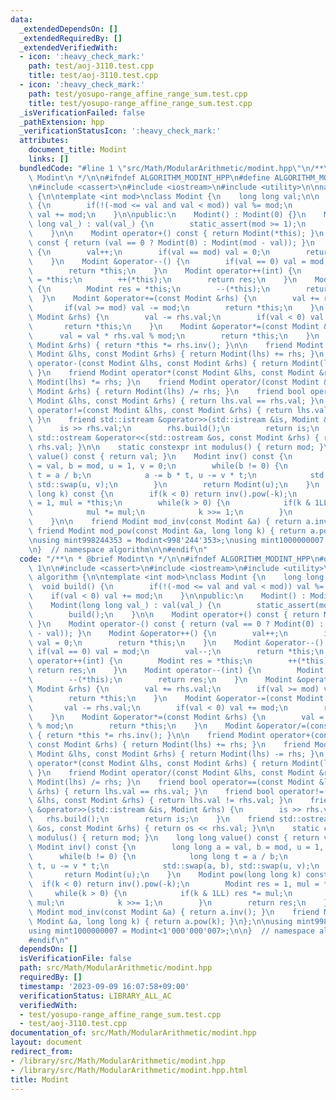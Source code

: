 ```yaml
---
data:
  _extendedDependsOn: []
  _extendedRequiredBy: []
  _extendedVerifiedWith:
  - icon: ':heavy_check_mark:'
    path: test/aoj-3110.test.cpp
    title: test/aoj-3110.test.cpp
  - icon: ':heavy_check_mark:'
    path: test/yosupo-range_affine_range_sum.test.cpp
    title: test/yosupo-range_affine_range_sum.test.cpp
  _isVerificationFailed: false
  _pathExtension: hpp
  _verificationStatusIcon: ':heavy_check_mark:'
  attributes:
    document_title: Modint
    links: []
  bundledCode: "#line 1 \"src/Math/ModularArithmetic/modint.hpp\"\n/**\n * @brief\
    \ Modint\n */\n\n#ifndef ALGORITHM_MODINT_HPP\n#define ALGORITHM_MODINT_HPP 1\n\
    \n#include <cassert>\n#include <iostream>\n#include <utility>\n\nnamespace algorithm\
    \ {\n\ntemplate <int mod>\nclass Modint {\n    long long val;\n\n    void build()\
    \ {\n        if(!(-mod <= val and val < mod)) val %= mod;\n        if(val < 0)\
    \ val += mod;\n    }\n\npublic:\n    Modint() : Modint(0) {}\n    Modint(long\
    \ long val_) : val(val_) {\n        static_assert(mod >= 1);\n        build();\n\
    \    }\n\n    Modint operator+() const { return Modint(*this); }\n    Modint operator-()\
    \ const { return (val == 0 ? Modint(0) : Modint(mod - val)); }\n    Modint &operator++()\
    \ {\n        val++;\n        if(val == mod) val = 0;\n        return *this;\n\
    \    }\n    Modint &operator--() {\n        if(val == 0) val = mod;\n        val--;\n\
    \        return *this;\n    }\n    Modint operator++(int) {\n        Modint res\
    \ = *this;\n        ++(*this);\n        return res;\n    }\n    Modint operator--(int)\
    \ {\n        Modint res = *this;\n        --(*this);\n        return res;\n  \
    \  }\n    Modint &operator+=(const Modint &rhs) {\n        val += rhs.val;\n \
    \       if(val >= mod) val -= mod;\n        return *this;\n    }\n    Modint &operator-=(const\
    \ Modint &rhs) {\n        val -= rhs.val;\n        if(val < 0) val += mod;\n \
    \       return *this;\n    }\n    Modint &operator*=(const Modint &rhs) {\n  \
    \      val = val * rhs.val % mod;\n        return *this;\n    }\n    Modint &operator/=(const\
    \ Modint &rhs) { return *this *= rhs.inv(); }\n\n    friend Modint operator+(const\
    \ Modint &lhs, const Modint &rhs) { return Modint(lhs) += rhs; }\n    friend Modint\
    \ operator-(const Modint &lhs, const Modint &rhs) { return Modint(lhs) -= rhs;\
    \ }\n    friend Modint operator*(const Modint &lhs, const Modint &rhs) { return\
    \ Modint(lhs) *= rhs; }\n    friend Modint operator/(const Modint &lhs, const\
    \ Modint &rhs) { return Modint(lhs) /= rhs; }\n    friend bool operator==(const\
    \ Modint &lhs, const Modint &rhs) { return lhs.val == rhs.val; }\n    friend bool\
    \ operator!=(const Modint &lhs, const Modint &rhs) { return lhs.val != rhs.val;\
    \ }\n    friend std::istream &operator>>(std::istream &is, Modint &rhs) {\n  \
    \      is >> rhs.val;\n        rhs.build();\n        return is;\n    }\n    friend\
    \ std::ostream &operator<<(std::ostream &os, const Modint &rhs) { return os <<\
    \ rhs.val; }\n\n    static constexpr int modulus() { return mod; }\n    long long\
    \ value() const { return val; }\n    Modint inv() const {\n        long long a\
    \ = val, b = mod, u = 1, v = 0;\n        while(b != 0) {\n            long long\
    \ t = a / b;\n            a -= b * t, u -= v * t;\n            std::swap(a, b),\
    \ std::swap(u, v);\n        }\n        return Modint(u);\n    }\n    Modint pow(long\
    \ long k) const {\n        if(k < 0) return inv().pow(-k);\n        Modint res\
    \ = 1, mul = *this;\n        while(k > 0) {\n            if(k & 1LL) res *= mul;\n\
    \            mul *= mul;\n            k >>= 1;\n        }\n        return res;\n\
    \    }\n\n    friend Modint mod_inv(const Modint &a) { return a.inv(); }\n   \
    \ friend Modint mod_pow(const Modint &a, long long k) { return a.pow(k); }\n};\n\
    \nusing mint998244353 = Modint<998'244'353>;\nusing mint1000000007 = Modint<1'000'000'007>;\n\
    \n}  // namespace algorithm\n\n#endif\n"
  code: "/**\n * @brief Modint\n */\n\n#ifndef ALGORITHM_MODINT_HPP\n#define ALGORITHM_MODINT_HPP\
    \ 1\n\n#include <cassert>\n#include <iostream>\n#include <utility>\n\nnamespace\
    \ algorithm {\n\ntemplate <int mod>\nclass Modint {\n    long long val;\n\n  \
    \  void build() {\n        if(!(-mod <= val and val < mod)) val %= mod;\n    \
    \    if(val < 0) val += mod;\n    }\n\npublic:\n    Modint() : Modint(0) {}\n\
    \    Modint(long long val_) : val(val_) {\n        static_assert(mod >= 1);\n\
    \        build();\n    }\n\n    Modint operator+() const { return Modint(*this);\
    \ }\n    Modint operator-() const { return (val == 0 ? Modint(0) : Modint(mod\
    \ - val)); }\n    Modint &operator++() {\n        val++;\n        if(val == mod)\
    \ val = 0;\n        return *this;\n    }\n    Modint &operator--() {\n       \
    \ if(val == 0) val = mod;\n        val--;\n        return *this;\n    }\n    Modint\
    \ operator++(int) {\n        Modint res = *this;\n        ++(*this);\n       \
    \ return res;\n    }\n    Modint operator--(int) {\n        Modint res = *this;\n\
    \        --(*this);\n        return res;\n    }\n    Modint &operator+=(const\
    \ Modint &rhs) {\n        val += rhs.val;\n        if(val >= mod) val -= mod;\n\
    \        return *this;\n    }\n    Modint &operator-=(const Modint &rhs) {\n \
    \       val -= rhs.val;\n        if(val < 0) val += mod;\n        return *this;\n\
    \    }\n    Modint &operator*=(const Modint &rhs) {\n        val = val * rhs.val\
    \ % mod;\n        return *this;\n    }\n    Modint &operator/=(const Modint &rhs)\
    \ { return *this *= rhs.inv(); }\n\n    friend Modint operator+(const Modint &lhs,\
    \ const Modint &rhs) { return Modint(lhs) += rhs; }\n    friend Modint operator-(const\
    \ Modint &lhs, const Modint &rhs) { return Modint(lhs) -= rhs; }\n    friend Modint\
    \ operator*(const Modint &lhs, const Modint &rhs) { return Modint(lhs) *= rhs;\
    \ }\n    friend Modint operator/(const Modint &lhs, const Modint &rhs) { return\
    \ Modint(lhs) /= rhs; }\n    friend bool operator==(const Modint &lhs, const Modint\
    \ &rhs) { return lhs.val == rhs.val; }\n    friend bool operator!=(const Modint\
    \ &lhs, const Modint &rhs) { return lhs.val != rhs.val; }\n    friend std::istream\
    \ &operator>>(std::istream &is, Modint &rhs) {\n        is >> rhs.val;\n     \
    \   rhs.build();\n        return is;\n    }\n    friend std::ostream &operator<<(std::ostream\
    \ &os, const Modint &rhs) { return os << rhs.val; }\n\n    static constexpr int\
    \ modulus() { return mod; }\n    long long value() const { return val; }\n   \
    \ Modint inv() const {\n        long long a = val, b = mod, u = 1, v = 0;\n  \
    \      while(b != 0) {\n            long long t = a / b;\n            a -= b *\
    \ t, u -= v * t;\n            std::swap(a, b), std::swap(u, v);\n        }\n \
    \       return Modint(u);\n    }\n    Modint pow(long long k) const {\n      \
    \  if(k < 0) return inv().pow(-k);\n        Modint res = 1, mul = *this;\n   \
    \     while(k > 0) {\n            if(k & 1LL) res *= mul;\n            mul *=\
    \ mul;\n            k >>= 1;\n        }\n        return res;\n    }\n\n    friend\
    \ Modint mod_inv(const Modint &a) { return a.inv(); }\n    friend Modint mod_pow(const\
    \ Modint &a, long long k) { return a.pow(k); }\n};\n\nusing mint998244353 = Modint<998'244'353>;\n\
    using mint1000000007 = Modint<1'000'000'007>;\n\n}  // namespace algorithm\n\n\
    #endif\n"
  dependsOn: []
  isVerificationFile: false
  path: src/Math/ModularArithmetic/modint.hpp
  requiredBy: []
  timestamp: '2023-09-09 16:07:58+09:00'
  verificationStatus: LIBRARY_ALL_AC
  verifiedWith:
  - test/yosupo-range_affine_range_sum.test.cpp
  - test/aoj-3110.test.cpp
documentation_of: src/Math/ModularArithmetic/modint.hpp
layout: document
redirect_from:
- /library/src/Math/ModularArithmetic/modint.hpp
- /library/src/Math/ModularArithmetic/modint.hpp.html
title: Modint
---
```

